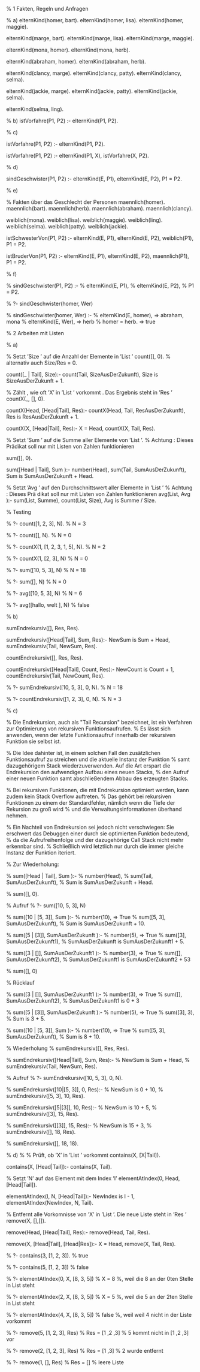 % 1 Fakten, Regeln und Anfragen


% a)
elternKind(homer, bart).
elternKind(homer, lisa).
elternKind(homer, maggie).

elternKind(marge, bart).
elternKind(marge, lisa).
elternKind(marge, maggie).

elternKind(mona, homer).
elternKind(mona, herb).

elternKind(abraham, homer).
elternKind(abraham, herb).

elternKind(clancy, marge).
elternKind(clancy, patty).
elternKind(clancy, selma).

elternKind(jackie, marge).
elternKind(jackie, patty).
elternKind(jackie, selma).

elternKind(selma, ling).


% b)
istVorfahre(P1, P2) :-
    elternKind(P1, P2).

% c)

istVorfahre(P1, P2) :-
    elternKind(P1, P2).

istVorfahre(P1, P2) :-
    elternKind(P1, X),
    istVorfahre(X, P2).


% d)

sindGeschwister(P1, P2) :-
    elternKind(E, P1),
    elternKind(E, P2),
    P1 \= P2.


% e)

% Fakten über das Geschlecht der Personen
maennlich(homer).
maennlich(bart).
maennlich(herb).
maennlich(abraham).
maennlich(clancy).

weiblich(mona).
weiblich(lisa).
weiblich(maggie).
weiblich(ling).
weiblich(selma).
weiblich(patty).
weiblich(jackie).


istSchwesterVon(P1, P2) :-
    elternKind(E, P1),
    elternKind(E, P2),
    weiblich(P1),
    P1 \= P2.

istBruderVon(P1, P2) :-
    elternKind(E, P1),
    elternKind(E, P2),
    maennlich(P1),
    P1 \= P2.


% f)

% sindGeschwister(P1, P2) :-
%     elternKind(E, P1),
%     elternKind(E, P2),
%     P1 \= P2.

% ?- sindGeschwister(homer, Wer)

% sindGeschwister(homer, Wer) :-
%     elternKind(E, homer), => abraham, mona
%     elternKind(E, Wer), => herb
%     homer \= herb. => true




% 2 Arbeiten mit Listen

% a)

% Setzt ’Size ’ auf die Anzahl der Elemente in ’List ’
count([], 0). % alternativ auch Size/Res = 0.

count([_ | Tail], Size):-
    count(Tail, SizeAusDerZukunft),
    Size is SizeAusDerZukunft + 1.
    
% Zählt , wie oft ’X’ in ’List ’ vorkommt . Das Ergebnis steht in ’Res ’ 
countX(_, [], 0).

countX(Head, [Head|Tail], Res):-
    countX(Head, Tail, ResAusDerZukunft),
    Res is ResAusDerZukunft + 1.

countX(X, [Head|Tail], Res):-
    X \= Head,
    countX(X, Tail, Res).
    
% Setzt ’Sum ’ auf die Summe aller Elemente von ’List ’.
% Achtung : Dieses Prädikat soll nur mit Listen von Zahlen funktionieren   

sum([], 0).


sum([Head | Tail], Sum ):-
    number(Head),
    sum(Tail, SumAusDerZukunft),
    Sum is SumAusDerZukunft + Head.
    
    
% Setzt ’Avg ’ auf den Durchschnittswert aller Elemente in ’List ’
% Achtung : Dieses Prä dikat soll nur mit Listen von Zahlen funktionieren
avg(List, Avg ):-
    sum(List, Summe),
   	count(List, Size),
    Avg is Summe / Size.


% Testing

% ?- count([1, 2, 3], N).
% N = 3

% ?- count([], N).
% N = 0

% ?- countX(1, [1, 2, 3, 1, 5], N).
% N = 2

% ?- countX(1, [2, 3], N)
% N = 0

% ?- sum([10, 5, 3], N)
% N = 18

% ?- sum([], N)
% N = 0

% ?- avg([10, 5, 3], N)
% N = 6

% ?- avg([hallo, welt ], N)
% false


% b)

sumEndrekursiv([], Res, Res).

sumEndrekursiv([Head|Tail], Sum, Res):-
    NewSum is Sum + Head,
    sumEndrekursiv(Tail, NewSum, Res).

countEndrekursiv([], Res, Res).

countEndrekursiv([Head|Tail], Count, Res):-
    NewCount is Count + 1,
    countEndrekursiv(Tail, NewCount, Res).


% ?- sumEndrekursiv([10, 5, 3], 0, N).
% N = 18

% ?- countEndrekursiv([1, 2, 3], 0, N).
% N = 3


% c)

% Die Endrekursion, auch als "Tail Recursion" bezeichnet, ist ein Verfahren zur Optimierung von rekursiven Funktionsaufrufen. 
% Es lässt sich anwenden, wenn der letzte Funktionsaufruf innerhalb der rekursiven Funktion sie selbst ist.

% Die Idee dahinter ist, in einem solchen Fall den zusätzlichen Funktionsaufruf zu streichen und die aktuelle Instanz der Funktion 
% samt dazugehörigem Stack wiederzuverwenden. Auf die Art erspart die Endrekursion den aufwendigen Aufbau eines neuen Stacks, 
% den Aufruf einer neuen Funktion samt abschließendem Abbau des erzeugten Stacks.

% Bei rekursiven Funktionen, die mit Endrekursion optimiert werden, kann zudem kein Stack Overflow auftreten. 
% Das gehört bei rekursiven Funktionen zu einem der Standardfehler, nämlich wenn die Tiefe der Rekursion zu groß wird 
% und die Verwaltungsinformationen überhand nehmen.

% Ein Nachteil von Endrekursion sei jedoch nicht verschwiegen: Sie erschwert das Debuggen einer durch sie optimierten Funktion bedeutend, 
% da die Aufrufreihenfolge und der dazugehörige Call Stack nicht mehr erkennbar sind. 
% Schließlich wird letztlich nur durch die immer gleiche Instanz der Funktion iteriert.

% Zur Wiederholung:

% sum([Head | Tail], Sum ):-
%     number(Head),
%     sum(Tail, SumAusDerZukunft),
%    Sum is SumAusDerZukunft + Head.

% sum([], 0).

% Aufruf
% ?- sum([10, 5, 3], N)


% sum([10 | [5, 3]], Sum ):-
%     number(10), => True
%     sum([5, 3], SumAusDerZukunft), 
%     Sum is SumAusDerZukunft + 10.

% sum([5 | [3]], SumAusDerZukunft ):-
%     number(5), => True
%     sum([3], SumAusDerZukunft1), 
%     SumAusDerZukunft is SumAusDerZukunft1 + 5.

% sum([3 | []], SumAusDerZukunft1 ):-
%     number(3), => True
%     sum([], SumAusDerZukunft2), 
%     SumAusDerZukunft1 is SumAusDerZukunft2 + 53

% sum([], 0)

% Rücklauf

% sum([3 | []], SumAusDerZukunft1 ):-
%     number(3), => True
%     sum([], SumAusDerZukunft2), 
%     SumAusDerZukunft1 is 0 + 3

% sum([5 | [3]], SumAusDerZukunft ):-
%     number(5), => True
%     sum([3], 3), 
%     Sum is 3 + 5.

% sum([10 | [5, 3]], Sum ):-
%     number(10), => True
%     sum([5, 3], SumAusDerZukunft), 
%     Sum is 8 + 10.




% Wiederholung
% sumEndrekursiv([], Res, Res).

% sumEndrekursiv([Head|Tail], Sum, Res):-
%     NewSum is Sum + Head,
%     sumEndrekursiv(Tail, NewSum, Res).


% Aufruf
% ?- sumEndrekursiv([10, 5, 3], 0, N).

% sumEndrekursiv([10|[5, 3]], 0, Res):-
%     NewSum is 0 + 10,
%     sumEndrekursiv([5, 3], 10, Res).

% sumEndrekursiv([5|[3]], 10, Res):-
%     NewSum is 10 + 5,
%     sumEndrekursiv([3], 15, Res).

% sumEndrekursiv([[3]], 15, Res):-
%     NewSum is 15 + 3,
%     sumEndrekursiv([], 18, Res).

% sumEndrekursiv([], 18, 18).

% d)
% 
% Prüft, ob ’X’ in ’List ’ vorkommt
contains(X, [X|Tail]).

contains(X, [Head|Tail]):-
    contains(X, Tail).
    
    
% Setzt ’N’ auf das Element mit dem Index ’I’
elementAtIndex(0, Head, [Head|Tail]).

elementAtIndex(I, N, [Head|Tail]):-
               NewIndex is I - 1,
               elementAtIndex(NewIndex, N, Tail).
    
    
% Entfernt alle Vorkomnisse von ’X’ in ’List ’. Die neue Liste steht in ’Res ’
remove(X, [],[]).

remove(Head, [Head|Tail], Res):-
    remove(Head, Tail, Res).

remove(X, [Head|Tail], [Head|Res]):-
    X \= Head,
    remove(X, Tail, Res).


% ?- contains(3, [1, 2, 3]).
% true

% ?- contains(5, [1, 2, 3])
% false

% ?- elementAtIndex(0, X, [8, 3, 5])
% X = 8 %, weil die 8 an der 0ten Stelle in List steht

% ?- elementAtIndex(2, X, [8, 3, 5])
% X = 5 %, weil die 5 an der 2ten Stelle in List steht

% ?- elementAtIndex(4, X, [8, 3, 5])
% false %, weil weil 4 nicht in der Liste vorkommt

% ?- remove(5, [1, 2, 3], Res)
% Res = [1 ,2 ,3] % 5 kommt nicht in [1 ,2 ,3] vor

% ?- remove(2, [1, 2, 3], Res)
% Res = [1 ,3] % 2 wurde entfernt

% ?- remove(1, [], Res)
% Res = [] % leere Liste